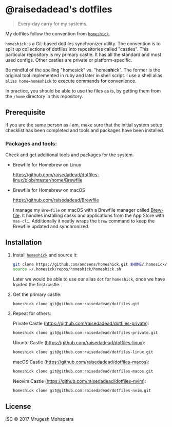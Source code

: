 # @raisedadead's dotfiles

> Every-day carry for my systems.

My dotfiles follow the convention from [`homeshick`](https://github.com/andsens/homeshick).

`homeshick` is a Git-based dotfiles synchronizer utility. The convention is to split up collections of dotfiles into repositories called "castles". This particular repository is my primary castle. It has all the standard and most used configs. Other castles are private or platform-specific.

Be mindful of the spelling "homesick" vs. "home**sh**ick". The former is the original tool implemented in ruby and later in shell script. I use a shell alias `alias home=homeshick` to execute commands for convenience.

In practice, you should be able to use the files as is, by getting them from the `/home` directory in this repository.

## Prerequisite

If you are the same person as I am, make sure that the initial system setup checklist has been completed and tools and packages have been installed.

### Packages and tools:

Check and get additional tools and packages for the system.

- Brewfile for Homebrew on Linux

  <https://github.com/raisedadead/dotfiles-linux/blob/master/home/Brewfile>

- Brewfile for Homebrew on macOS

  <https://github.com/raisedadead/Brewfile>

  I manage my `Brewfile` on macOS with a Brewfile manager called [Brew-file](https://github.com/rcmdnk/homebrew-file). It handles installing casks and applications from the App Store with `mas-cli`. Additionally it neatly wraps the `brew` command to keep the Brewfile updated and synchronized.

## Installation

1. Install [`homeshick`](https://github.com/andsens/homeshick) and source it:

   ```bash
   git clone https://github.com/andsens/homeshick.git $HOME/.homesick/repos/homeshick
   source ~/.homesick/repos/homeshick/homeshick.sh
   ```

   Later we would be able to use our alias `dot` for `homeshick`, once we have loaded the first castle.

2. Get the primary castle:

   ```bash
   homeshick clone git@github.com:raisedadead/dotfiles.git
   ```

3. Repeat for others:

   Private Castle (<https://github.com/raisedadead/dotfiles-private>):

   ```bash
   homeshick clone git@github.com:raisedadead/dotfiles-private.git
   ```

   Ubuntu Castle (<https://github.com/raisedadead/dotfiles-linux>):

   ```bash
   homeshick clone git@github.com:raisedadead/dotfiles-linux.git
   ```

   macOS Castle (<https://github.com/raisedadead/dotfiles-macos>):

   ```bash
   homeshick clone git@github.com:raisedadead/dotfiles-macos.git
   ```
   
   Neovim Castle (<https://github.com/raisedadead/dotfiles-nvim>):

   ```bash
   homeshick clone git@github.com:raisedadead/dotfiles-nvim.git
   ```

## License

ISC © 2017 Mrugesh Mohapatra
